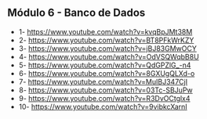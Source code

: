 ## Módulo 6 - Banco de Dados

* 1- https://www.youtube.com/watch?v=kvqBpJMt38M
* 2- https://www.youtube.com/watch?v=BT8PFkWrKZY
* 3- https://www.youtube.com/watch?v=jBJ83GMwOCY
* 4- https://www.youtube.com/watch?v=OdVSQWqbB8U
* 5- https://www.youtube.com/watch?v=QdGPZlG_-n4
* 6- https://www.youtube.com/watch?v=8GXUgQLXd-o
* 7- https://www.youtube.com/watch?v=MuIBJ347CjI
* 8- https://www.youtube.com/watch?v=03Tc-SBJuPw
* 9- https://www.youtube.com/watch?v=R3DvOCtglx4
* 10- https://www.youtube.com/watch?v=9vibkcXarnI